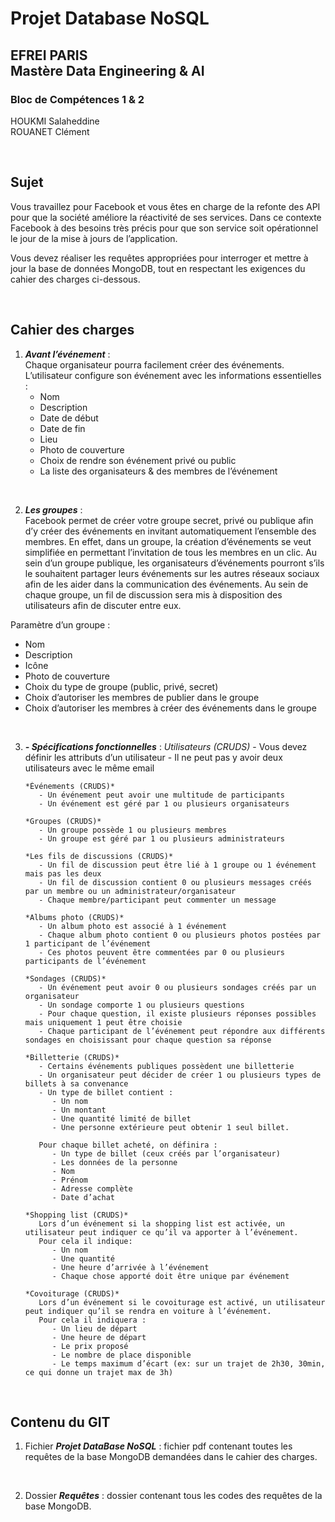 # Projet Database NoSQL

## EFREI PARIS <br> Mastère Data Engineering & AI 

### Bloc de Compétences 1 & 2

HOUKMI Salaheddine  
ROUANET Clément  

<br>

## Sujet
Vous travaillez pour Facebook et vous êtes en charge de la refonte des API pour que la société améliore la réactivité de ses services. Dans ce contexte Facebook à des besoins très précis pour que son service soit opérationnel le jour de la mise à jours de l’application.

Vous devez réaliser les requêtes appropriées pour interroger et mettre à jour la base de données MongoDB, tout en respectant les exigences du cahier des charges ci-dessous.

<br>

## Cahier des charges
1. ***Avant l’événement*** : <br>
Chaque organisateur pourra facilement créer des événements.
L’utilisateur configure son événement avec les informations essentielles :
   - Nom
   - Description
   - Date de début
   - Date de fin
   - Lieu
   - Photo de couverture
   - Choix de rendre son événement privé ou public
   - La liste des organisateurs & des membres de l’événement

<br>

2. ***Les groupes*** : <br>
Facebook permet de créer votre groupe secret, privé ou publique afin d’y créer des événements en invitant automatiquement l’ensemble des membres.
En effet, dans un groupe, la création d’événements se veut simplifiée en permettant l’invitation de tous les membres en un clic. Au sein d’un groupe publique, les organisateurs d’événements pourront s’ils le souhaitent partager leurs événements sur les autres réseaux sociaux afin de les aider dans la communication des événements.
Au sein de chaque groupe, un fil de discussion sera mis à disposition des utilisateurs afin de discuter entre eux.

Paramètre d’un groupe :
   - Nom
   - Description
   - Icône
   - Photo de couverture
   - Choix du type de groupe (public, privé, secret)
   - Choix d’autoriser les membres de publier dans le groupe
   - Choix d’autoriser les membres à créer des événements dans le groupe

<br>

3. ***- Spécifications fonctionnelles*** :
       *Utilisateurs (CRUDS)*
          - Vous devez définir les attributs d’un utilisateur
          - Il ne peut pas y avoir deux utilisateurs avec le même email

       *Événements (CRUDS)*
          - Un événement peut avoir une multitude de participants
          - Un événement est géré par 1 ou plusieurs organisateurs

       *Groupes (CRUDS)*
          - Un groupe possède 1 ou plusieurs membres
          - Un groupe est géré par 1 ou plusieurs administrateurs

       *Les fils de discussions (CRUDS)*
          - Un fil de discussion peut être lié à 1 groupe ou 1 événement mais pas les deux
          - Un fil de discussion contient 0 ou plusieurs messages créés par un membre ou un administrateur/organisateur
          - Chaque membre/participant peut commenter un message

       *Albums photo (CRUDS)*
          - Un album photo est associé à 1 événement
          - Chaque album photo contient 0 ou plusieurs photos postées par 1 participant de l’événement
          - Ces photos peuvent être commentées par 0 ou plusieurs participants de l’événement

       *Sondages (CRUDS)*
          - Un événement peut avoir 0 ou plusieurs sondages créés par un organisateur
          - Un sondage comporte 1 ou plusieurs questions
          - Pour chaque question, il existe plusieurs réponses possibles mais uniquement 1 peut être choisie
          - Chaque participant de l’événement peut répondre aux différents sondages en choisissant pour chaque question sa réponse

       *Billetterie (CRUDS)*
          - Certains événements publiques possèdent une billetterie
          - Un organisateur peut décider de créer 1 ou plusieurs types de billets à sa convenance
          - Un type de billet contient :
             - Un nom
             - Un montant
             - Une quantité limité de billet
             - Une personne extérieure peut obtenir 1 seul billet.

          Pour chaque billet acheté, on définira :
             - Un type de billet (ceux créés par l’organisateur)
             - Les données de la personne
             - Nom
             - Prénom
             - Adresse complète
             - Date d’achat

       *Shopping list (CRUDS)*
          Lors d’un événement si la shopping list est activée, un utilisateur peut indiquer ce qu’il va apporter à l’événement. 
          Pour cela il indique:
             - Un nom
             - Une quantité
             - Une heure d’arrivée à l’événement
             - Chaque chose apporté doit être unique par événement
   
       *Covoiturage (CRUDS)*
          Lors d’un événement si le covoiturage est activé, un utilisateur peut indiquer qu’il se rendra en voiture à l’événement.
          Pour cela il indiquera :
             - Un lieu de départ
             - Une heure de départ
             - Le prix proposé
             - Le nombre de place disponible
             - Le temps maximum d’écart (ex: sur un trajet de 2h30, 30min, ce qui donne un trajet max de 3h)

<br>

## Contenu du GIT

1. Fichier ***Projet DataBase NoSQL*** : fichier pdf contenant toutes les requêtes de la base MongoDB demandées dans le cahier des charges.

<br>

2. Dossier ***Requêtes*** : dossier contenant tous les codes des requêtes de la base MongoDB.
